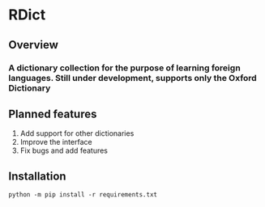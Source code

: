 # RDict

## Overview

### A dictionary collection for the purpose of learning foreign languages. Still under development, supports only the Oxford Dictionary

## Planned features

1. Add support for other dictionaries
2. Improve the interface
3. Fix bugs and add features

## Installation

```shell
python -m pip install -r requirements.txt
```
